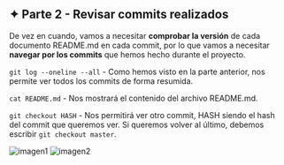 ## ✦ Parte 2 - Revisar commits realizados
De vez en cuando, vamos a necesitar **comprobar la versión** de cada documento README.md en cada commit, por lo que vamos a necesitar **navegar por los commits** que hemos hecho durante el proyecto.

```git log --oneline --all``` - Como hemos visto en la parte anterior, nos permite ver todos los commits de forma resumida. 

```cat README.md``` - Nos mostrará el contenido del archivo README.md.

```git checkout HASH``` - Nos permitirá ver otro commit, HASH siendo el hash del commit que queremos ver. Si queremos volver al último, debemos escribir ```git checkout master```. 

![imagen1](https://github.com/divinegarden/pruebas-teresa/blob/master/apuntes/imagenesProyecto/p2/1.png)
![imagen2](https://github.com/divinegarden/pruebas-teresa/blob/master/apuntes/imagenesProyecto/p2/2.png)
